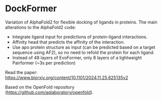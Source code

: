 # DockFormer

Variation of AlphaFold2 for flexible docking of ligands in proteins. The main alterations to the AlphaFold2 code:
* Integrate ligand input for predictions of protein-ligand interactions.
* Affinity head that predicts the affinity of the interaction.
* Use apo protein structure as input (can be predicted based on a target sequence using AF2), so no need to refold the protein for each ligand.
* Instead of 48 layers of EvoFormer, only 8 layers of a lightweight Pairformer (~3s per prediction)

Read the paper: https://www.biorxiv.org/content/10.1101/2024.11.25.625135v2

Based on the OpenFold repository (https://github.com/aqlaboratory/openfold).

